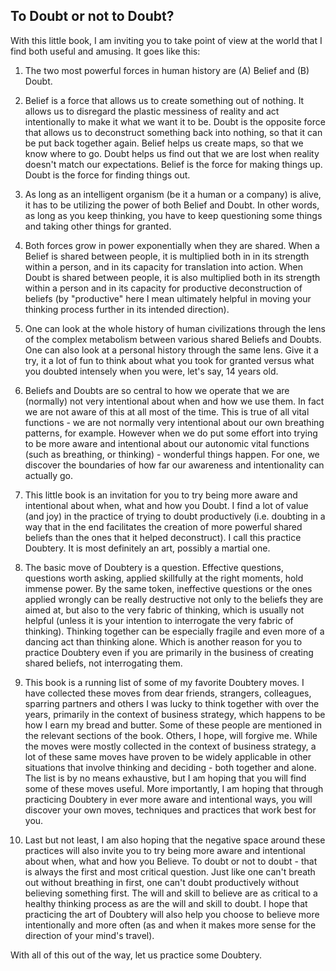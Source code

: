 ## To Doubt or not to Doubt?

With this little book, I am inviting you to take point of view at the world that I find both useful and amusing. It goes like this:

1. The two most powerful forces in human history are (A) Belief and (B) Doubt.

2. Belief is a force that allows us to create something out of nothing. It allows us to disregard the plastic messiness of reality and act intentionally to make it what we want it to be. Doubt is the opposite force that allows us to deconstruct something back into nothing, so that it can be put back together again. Belief helps us create maps, so that we know where to go. Doubt helps us find out that we are lost when reality doesn't match our expectations. Belief is the force for making things up. Doubt is the force for finding things out.

3. As long as an intelligent organism (be it a human or a company) is alive, it has to be utilizing the power of both Belief and Doubt. In other words, as long as you keep thinking, you have to keep questioning some things and taking other things for granted.

4. Both forces grow in power exponentially when they are shared. When a Belief is shared between people, it is multiplied both in in its strength within a person, and in its capacity for translation into action. When Doubt is shared between people, it is also multiplied both in its strength within a person and in its capacity for productive deconstruction of beliefs (by "productive" here I mean ultimately helpful in moving your thinking process further in its intended direction).

5. One can look at the whole history of human civilizations through the lens of the complex metabolism between various shared Beliefs and Doubts. One can also look at a personal history through the same lens. Give it a try, it a lot of fun to think about what you took for granted versus what you doubted intensely when you were, let's say, 14 years old.

6. Beliefs and Doubts are so central to how we operate that we are (normally) not very intentional about when and how we use them. In fact we are not aware of this at all most of the time. This is true of all vital functions - we are not normally very intentional about our own breathing patterns, for example. However when we do put some effort into trying to be more aware and intentional about our autonomic vital functions (such as breathing, or thinking) - wonderful things happen. For one, we discover the boundaries of how far our awareness and intentionality can actually go. 

7. This little book is an invitation for you to try being more aware and intentional about when, what and how you Doubt. I find a lot of value (and joy) in the practice of trying to doubt productively (i.e. doubting in a way that in the end facilitates the creation of more powerful shared beliefs than the ones that it helped deconstruct). I call this practice Doubtery. It is most definitely an art, possibly a martial one.

8. The basic move of Doubtery is a question. Effective questions, questions worth asking, applied skillfully at the right moments, hold immense power. By the same token, ineffective questions or the ones applied wrongly can be really destructive not only to the beliefs they are aimed at, but also to the very fabric of thinking, which is usually not helpful (unless it is your intention to interrogate the very fabric of thinking). Thinking together can be especially fragile and even more of a dancing act than thinking alone. Which is another reason for you to practice Doubtery even if you are primarily in the business of creating shared beliefs, not interrogating them.

9. This book is a running list of some of my favorite Doubtery moves. I have collected these moves from dear friends, strangers, colleagues, sparring partners and others I was lucky to think together with over the years, primarily in the context of business strategy, which happens to be how I earn my bread and butter. Some of these people are mentioned in the relevant sections of the book. Others, I hope, will forgive me. While the moves were mostly collected in the context of business strategy, a lot of these same moves have proven to be widely applicable in other situations that involve thinking and deciding - both together and alone. The list is by no means exhaustive, but I am hoping that you will find some of these moves useful. More importantly, I am hoping that through practicing Doubtery in ever more aware and intentional ways, you will discover your own moves, techniques and practices that work best for you.

10. Last but not least, I am also hoping that the negative space around these practices will also invite you to try being more aware and intentional about when, what and how you Believe. To doubt or not to doubt - that is always the first and most critical question. Just like one can't breath out without breathing in first, one can't doubt productively without believing something first. The will and skill to believe are as critical to a healthy thinking process as are the will and skill to doubt. I hope that practicing the art of Doubtery will also help you choose to believe more intentionally and more often (as and when it makes more sense for the direction of your mind's travel). 

With all of this out of the way, let us practice some Doubtery.
